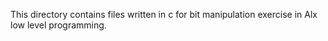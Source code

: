 This directory contains files written in c for bit manipulation exercise in Alx low level programming.
